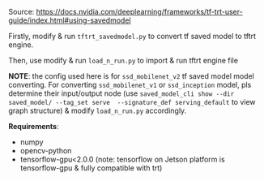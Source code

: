 Source: https://docs.nvidia.com/deeplearning/frameworks/tf-trt-user-guide/index.html#using-savedmodel

Firstly, modify & run `tftrt_savedmodel.py` to convert tf saved model to tftrt engine.

Then, use modify & run `load_n_run.py` to import & run tftrt engine file

**NOTE**: the config used here is for `ssd_mobilenet_v2` tf saved model model converting. For converting `ssd_mobilenet_v1` or `ssd_inception` model, pls determine their input/output node (use `saved_model_cli show --dir saved_model/ --tag_set serve  --signature_def serving_default` to view graph structure) & modify `load_n_run.py` accordingly.

**Requirements**:
* numpy
* opencv-python
* tensorflow-gpu<2.0.0 (note: tensorflow on Jetson platform is tensorflow-gpu & fully compatible with trt)
